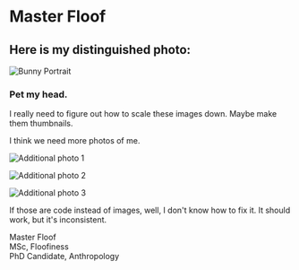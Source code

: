 # Master Floof

## Here is my distinguished photo:
![Bunny Portrait](assets/IMG_7447.JPG)

### Pet my head.

<p>I really need to figure out how to scale these images down. Maybe make them thumbnails. </p>
<p>I think we need more photos of me.  <br>


![Additional photo 1](assets/2022-08-21%2011.35.55.jpg) <br>

![Additional photo 2](assets/2022-08-22%2012.20.44.jpg) <br>

![Additional photo 3](assets/2022-08-24%2007.51.20.jpg) <br> </p>

<p>If those are code instead of images, well, I don't know how to fix it. It should work, but it's inconsistent.</p>


<p>Master Floof <br>
MSc, Floofiness <br>
PhD Candidate, Anthropology </p>
<MasterFloof@pm.me>
